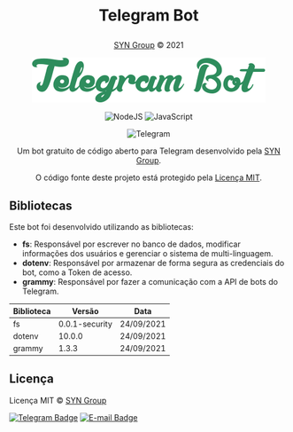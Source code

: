 # <p align="center">Telegram Bot</p>
<p align="center"><a href="https://syngroup.org/">SYN Group</a> © 2021</p>

<p align="center"><img src="./Assets/images/git-logo.png"></p>

<div align="center">

![NodeJS](https://img.shields.io/badge/-NodeJS-05122A?style=flat&logo=nodedotjs)
![JavaScript](https://img.shields.io/badge/-JavaScript-05122A?style=flat&logo=javascript)

![Telegram](https://img.shields.io/badge/-Telegram-05122A?style=flat&logo=telegram)

</div>


<p align="center">Um bot gratuito de código aberto para Telegram desenvolvido pela <a href="https://syngroup.org/">SYN Group</a>.</p>

<p align="center">O código fonte deste projeto está protegido pela <a href="https://github.com/Syn-Group/telegram-bot/blob/main/LICENSE">Licença MIT</a>.</p>


## Bibliotecas
Este bot foi desenvolvido utilizando as bibliotecas:
- **fs**: Responsável por escrever no banco de dados, modificar informações dos usuários e gerenciar o sistema de multi-linguagem.
- **dotenv**: Responsável por armazenar de forma segura as credenciais do bot, como a Token de acesso.
- **grammy**: Responsável por fazer a comunicação com a API de bots do Telegram.

| Biblioteca | Versão         | Data       |
| ---------- | -------------- | ---------- |
| fs         | 0.0.1-security | 24/09/2021 |
| dotenv     | 10.0.0         | 24/09/2021 |
| grammy     | 1.3.3          | 24/09/2021 |

## Licença

Licença MIT © [SYN Group](https://github.com/Syn-Group)

[![Telegram Badge](https://img.shields.io/badge/-Linkedin-000000?style=flat-square&logo=Telegram&logoColor=white&link=https://t.me/thesyngroup)](https://t.me/thesyngroup) 
[![E-mail Badge](https://img.shields.io/badge/-syn.group@pm.me-000000?style=flat-square&labelColor=6633cc&logo=protonmail&logoColor=white&link=mailto:syn.group@pm.me)](mailto:syn.group@pm.me) 